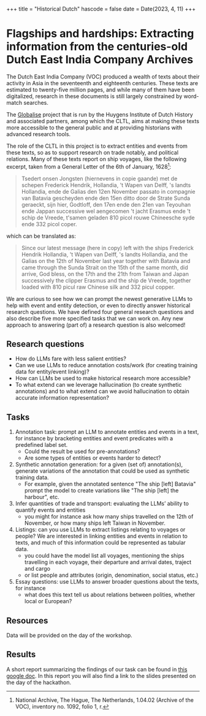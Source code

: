 +++
title = "Historical Dutch"
hascode = false
date = Date(2023, 4, 11)
+++

# Flagships and hardships: Extracting information from the centuries-old Dutch East India Company Archives

The Dutch East India Company (VOC) produced a wealth of texts about their activity in Asia in the seventeenth and eighteenth centuries. 
These texts are estimated to twenty-five million pages, and while many of them have been digitalized, research in these documents is still largely constrained by word-match searches.

The [Globalise](https://globalise.huygens.knaw.nl/) project that is run by the Huygens Institute of Dutch History and associated partners, among which the CLTL, aims at making these texts more accessible to the general public and at providing historians with advanced research tools.

The role of the CLTL in this project is to extract entities and events from these texts, so as to support research on trade notably, and political relations. Many of these texts report on ship voyages, like the following excerpt, taken from a General Letter of the 6th of January, 1628[^1]:

> Tsedert onsen Jongsten (hiernevens in copie gaande) met de schepen Frederick Hendrik, Hollandia, 't Wapen van Delff, 's landts Hollandia, ende de Galias den 12en November passato in compagnie van Batavia gescheyden ende den 15en ditto door de Strate Sunda geraeckt, sijn hier, Godtloff, den 17en ende den 21en van Teyouhan ende Jappan successive wel aengecomen 't jacht Erasmus ende 't schip de Vreede, t'samen geladen 810 picol rouwe Chineesche syde ende 332 picol coper.

which can be translated as:

> Since our latest message (here in copy) left with the ships Frederick Hendrik Hollandia, 't Wapen van Delff, 's landts Hollandia, and the Galias on the 12th of November last year together with Batavia and came through the Sunda Strait on the 15th of the same month, did arrive, God bless, on the 17th and the 21th from Taiwan and Japan successively the clipper Erasmus and the ship de Vreede, together loaded with 810 picul raw Chinese silk and 332 picul copper.

We are curious to see how we can prompt the newest generative LLMs to help with event and entity detection, or even to directly answer historical research questions. We have defined four general research questions and also describe five more specified tasks that we can work on. Any new approach to answering (part of) a research question is also welcomed!

## Research questions

- How do LLMs fare with less salient entities?
- Can we use LLMs to reduce annotation costs/work (for creating training data for entity/event linking)?
- How can LLMs be used to make historical research more accessible?
- To what extend can we leverage hallucination (to create synthetic annotations) and to what extend can we avoid hallucination to obtain accurate information representation?
 
 
## Tasks

1. Annotation task: prompt an LLM to annotate entities and events in a text, for instance by bracketing entities and event predicates with a predefined label set. 
    - Could the result be used for pre-annotations?
    - Are some types of entities or events harder to detect?
2. Synthetic annotation generation: for a given (set of) annotation(s), generate variations of the annotation that could be used as synthetic training data.
    - For example, given the annotated sentence "The ship [left] Batavia" prompt the model to create variations like "The ship [left] the harbour", etc.
4. Infer quantities of trade and transport: evaluating the LLMs’ ability to quantify events and entities
    - you might for instance ask how many ships travelled on the 12th of November, or how many ships left Taiwan in November.
5. Listings: can you use LLMs to extract listings relating to voyages or people? We are interested in linking entities and events in relation to texts, and much of this information could be represented as tabular data.
    - you could have the model list all voyages, mentioning the ships travelling in each voyage, their departure and arrival dates, traject and cargo
    - or list people and attributes (origin, denomination, social status, etc.)
6. Essay questions: use LLMs to answer broader questions about the texts, for instance
    - what does this text tell us about relations between polities, whether local or European?
   

## Resources

Data will be provided on the day of the workshop. 

## Results
A short report summarizing the findings of our task can be found in [this google doc](https://docs.google.com/document/d/1QmGNsZWVUhVOCZ_XeKaHGDtwWUkWMp-65jJyPssZHAM/edit?usp=sharing). In this report you will also find a link to the slides presented on the day of the hackathon.

[^1]: National Archive, The Hague, The Netherlands, 1.04.02 (Archive of the VOC), inventory no. 1092, folio 1, r.
